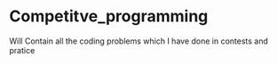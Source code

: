 # Competitve_programming
Will Contain all the coding problems which I have done in contests and pratice
